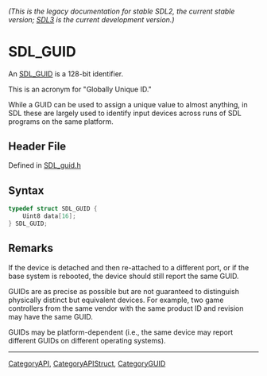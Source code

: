 ###### (This is the legacy documentation for stable SDL2, the current stable version; [SDL3](https://wiki.libsdl.org/SDL3/) is the current development version.)
# SDL_GUID

An [SDL_GUID](SDL_GUID) is a 128-bit identifier.

This is an acronym for "Globally Unique ID."

While a GUID can be used to assign a unique value to almost anything, in SDL these are largely used to identify input devices across runs of SDL programs on the same platform.

## Header File

Defined in [SDL_guid.h](https://github.com/libsdl-org/SDL/blob/SDL2/include/SDL_guid.h)

## Syntax

```c
typedef struct SDL_GUID {
    Uint8 data[16];
} SDL_GUID;
```

## Remarks

If the device is detached and then re-attached to a different port, or if
the base system is rebooted, the device should still report the same GUID.

GUIDs are as precise as possible but are not guaranteed to distinguish
physically distinct but equivalent devices. For example, two game
controllers from the same vendor with the same product ID and revision may
have the same GUID.

GUIDs may be platform-dependent (i.e., the same device may report different
GUIDs on different operating systems).

----
[CategoryAPI](CategoryAPI), [CategoryAPIStruct](CategoryAPIStruct), [CategoryGUID](CategoryGUID)

